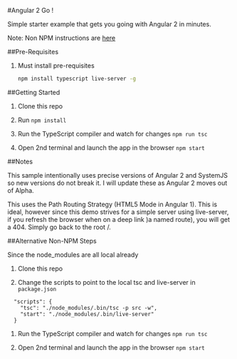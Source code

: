 #Angular 2 Go !

Simple starter example that gets you going with Angular 2 in minutes.

Note: Non NPM instructions are [here](#Alternative-Non-NPM-Steps)

##Pre-Requisites

1. Must install pre-requisites

	```bash
	npm install typescript live-server -g
	```

##Getting Started

1. Clone this repo

1. Run `npm install`

1. Run the TypeScript compiler and watch for changes `npm run tsc`

1. Open 2nd terminal and launch the app in the browser `npm start`

##Notes

This sample intentionally uses precise versions of Angular 2 and SystemJS so new versions do not break it. I will update these as Angular 2 moves out of Alpha.

This uses the Path Routing Strategy (HTML5 Mode in Angular 1). This is ideal, however since this demo strives for a simple server using live-server, if you refresh the browser when on a deep link )a named route), you will get a 404. Simply go back to the root /.


##Alternative Non-NPM Steps

Since the node_modules are all local already

1. Clone this repo

1. Change the scripts to point to the local tsc and live-server in `package.json`

```
  "scripts": {
    "tsc": "./node_modules/.bin/tsc -p src -w",
    "start": "./node_modules/.bin/live-server"
  }
```

1. Run the TypeScript compiler and watch for changes `npm run tsc`

1. Open 2nd terminal and launch the app in the browser `npm start`
